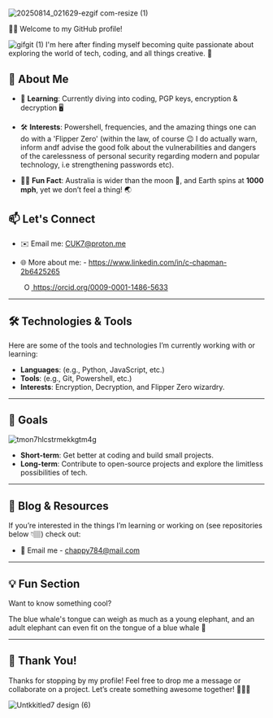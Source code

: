 #


![20250814_021629-ezgif com-resize (1)](https://github.com/user-attachments/assets/ea440346-a48a-40a5-9382-7af96ae4dc85)








 































👋🏽 Welcome to my GitHub profile!


![gifgit (1)](https://github.com/user-attachments/assets/235c498f-2cb2-48e8-9a1c-178a57e7306b)
I'm here after finding myself becoming quite passionate about exploring the world of tech, coding, and all things creative. 🚀


## 🌟 About Me
- 🧠 **Learning**: Currently diving into coding,
PGP keys, encryption & decryption 🖥️


- 🛠️ **Interests**: Powershell, frequencies, and the amazing things one can do with a 'Flipper Zero' (within the law, of course 😉 I do actually warn, inform andf advise the good folk about the vulnerabilities and dangers of the carelessness of personal security regarding modern and popular technology, i.e strengthening passwords etc).

- 🧑‍💻 **Fun Fact**: Australia is wider than the moon 🌙, and Earth spins at **1000 mph**, yet we don’t feel a thing! 🌏






## 📫 Let's Connect
- ✉️ Email me: [CUK7@proton.me](mailto:CUK7@proton.me)
- 🌐 More about me: - https://www.linkedin.com/in/c-chapman-2b6425265

  <a
    id="cy-effective-orcid-url"
    class="underline"
     href="https://orcid.org/0009-0001-1486-5633"
     target="orcid.widget"
     rel="me noopener noreferrer"
     style="vertical-align: top">
     <img
        src="https://orcid.org/sites/default/files/images/orcid_16x16.png"
        style="width: 1em; margin-inline-start: 0.5em"
        alt="ORCID iD icon"/>
      https://orcid.org/0009-0001-1486-5633
    </a>


   
---
## 🛠️ Technologies & Tools
Here are some of the tools and technologies I’m currently working with or learning:
- **Languages**: (e.g., Python, JavaScript, etc.)
- **Tools**: (e.g., Git, Powershell, etc.)
- **Interests**: Encryption, Decryption, and Flipper Zero wizardry.

---


## 🚀 Goals 


![tmon7hlcstrmekkgtm4g](https://github.com/user-attachments/assets/6d66983d-9660-415c-be9e-db4ce475cdaf)



- **Short-term**: Get better at coding and build small projects.
- **Long-term**: Contribute to open-source projects and explore the limitless possibilities of tech.

---
## 📝 Blog & Resources
If you’re interested in the things I’m learning or working on (see repositories below 👇🏽) check out:
- 📨 Email me - chappy784@mail.com
---

## 💡 Fun Section
Want to know something cool? 



The blue whale's tongue can weigh as much as a young elephant, and an adult elephant can even fit on the tongue of a blue whale 🐋

---
## 🌟 Thank You!
Thanks for stopping by my profile! Feel free to drop me a message or collaborate on a project. Let’s create something awesome together! 🎉🤘🏽

![Untkkitled7 design (6)](https://github.com/user-attachments/assets/921ca59b-1f2c-4613-b532-3c50c6cd58d4)





